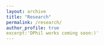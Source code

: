 ```yaml
---
layout: archive
title: "Research"
permalink: /research/
author_profile: true
excerpt:'DPhil works coming soon:)'
---
```

